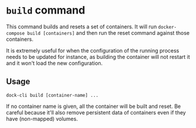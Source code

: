 # `build` command

This command builds and resets a set of containers. It will run `docker-compose build [containers]` and then 
run the reset command against those containers.

It is extremely useful for when the configuration of the running process needs to be updated for
instance, as building the container will not restart it and it won't load the new configuration.

## Usage

```
dock-cli build [container-name] ...
```

If no container name is given, all the container will be built and reset. Be careful because it'll also remove
persistent data of containers even if they have (non-mapped) volumes.
